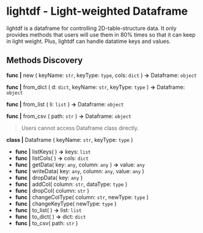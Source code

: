 # lightdf - Light-weighted Dataframe

lightdf is a dataframe for controlling 2D-table-structure data. It only provides methods that users will use them in 80% times so that it can keep in light weight. Plus, lightdf can handle datatime keys and values.

## Methods Discovery

**func |** new ( keyName: `str`, keyType: `type`, cols: `dict` ) **->** Dataframe: `object`

**func |** from_dict ( d: `dict`, keyName: `str`, keyType: `type` ) **->** Dataframe: `object`

**func |** from_list ( li: `list` ) **->** Dataframe: `object`

**func |** from_csv ( path: `str` ) **->** Dataframe: `object`

> Users cannot access Dataframe class directly.

**class |** Dataframe ( keyName: `str`, keyType: `type` )

* **func |** listKeys( ) **->** keys: `list`
* **func |** listCols( ) **->** cols: `dict`
* **func |** getData( key: `any`, column: `any` ) **->** value: `any`
* **func |** writeData( key: `any`, column: `any`, value: `any` )
* **func |** dropData( key: `any` )
* **func |** addCol( column: `str`, dataType: `type` )
* **func |** dropCol( column: `str` )
* **func |** changeColType( column: `str`, newType: `type` )
* **func |** changeKeyType( newType: `type` )
* **func |** to_list( ) **->** list: `list`
* **func |** to_dict( ) **->** dict: `dict`
* **func |** to_csv( path: `str` )
